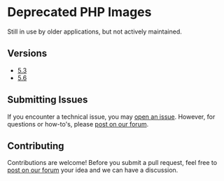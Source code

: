 # Deprecated PHP Images

Still in use by older applications, but not actively maintained.

## Versions

* [5.3](https://github.com/ComputeStacks/cs-docker-php-legacy/tree/main/5.3-apache)
* [5.6](https://github.com/ComputeStacks/cs-docker-php-legacy/tree/main/5.6-apache)

## Submitting Issues

If you encounter a technical issue, you may [open an issue](https://github.com/ComputeStacks/cs-docker-php-legacy/issues). However, for questions or how-to's, please [post on our forum](https://forum.computestacks.com).


## Contributing

Contributions are welcome! Before you submit a pull request, feel free to [post on our forum](https://forum.computestacks.com) your idea and we can have a discussion.

